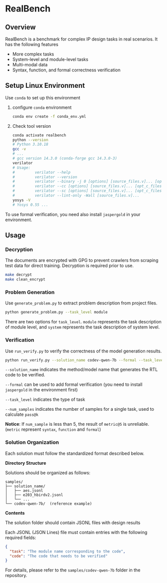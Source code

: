 # RealBench

## Overview

RealBench is a benchmark for complex IP design tasks in real scenarios. It has the following features
- More complex tasks
- System-level and module-level tasks
- Multi-modal data
- Syntax, function, and formal correctness verification

## Setup Linux Environment

Use `conda` to set up this environment

1. configure `conda` environment

   ```bash
   conda env create -f conda_env.yml
   ```

2. Check tool version

   ```bash
   conda activate realbench
   python --version
   # Python 3.10.18
   gcc -v
   # ...
   # gcc version 14.3.0 (conda-forge gcc 14.3.0-3)
   verilator
   # Usage:
   #         verilator --help
   #         verilator --version
   #         verilator --binary -j 0 [options] [source_files.v]... [opt_c_files.cpp/c/cc/a/o/so]
   #         verilator --cc [options] [source_files.v]... [opt_c_files.cpp/c/cc/a/o/so]
   #         verilator --sc [options] [source_files.v]... [opt_c_files.cpp/c/cc/a/o/so]
   #         verilator --lint-only -Wall [source_files.v]...
   yosys -V
   # Yosys 0.55 ...
   ```

To use formal verification, you need also install `jaspergold` in your environment.

## Usage 

### Decryption

The documents are encrypted with GPG to prevent crawlers from scraping test data for direct training. Decryption is required prior to use.

```bash
make decrypt
make clean_encrypt
```

### Problem Generation

Use `generate_problem.py` to extract problem description from project files.

```bash
python generate_problem.py --task_level module
```

There are two options for `task_level`. `module` represents the task description of module level, and `system` represents the task description of system level.

### Verification

Use `run_verify.py` to verify the correctness of the model generation results. 

```bash
python run_verify.py --solution_name codev-qwen-7b --formal --task_level module --num_samples 20
```

`--solution_name` indicates the method/model name that generates the RTL code to be verified.

`--formal` can be used to add formal verification (you need to install `jaspergold` in the environment first)

`--task_level` indicates the type of task

`--num_samples` indicates the number of samples for a single task, used to calculate `pass@k`

**Notice**: If `num_sample` is less than 5, the result of `metric@5` is unreliable. (`metric` represent `syntax`, `function`  and `formal`)

### Solution Organization

Each solution must follow the standardized format described below.

**Directory Structure**

Solutions should be organized as follows:

```
samples/
├── solution_name/
│   ├── aes.jsonl
│   ├── e203_hbirdv2.jsonl
│   └── ...
└── codev-qwen-7b/  (reference example)
```


**Contents**

The solution folder should contain JSONL files with design results

Each JSONL (JSON Lines) file must contain entries with the following required fields:

```json
{
  "task": "The module name corresponding to the code",
  "code": "The code that needs to be verified"
}
```

For details, please refer to the `samples/codev-qwen-7b` folder in the repository.